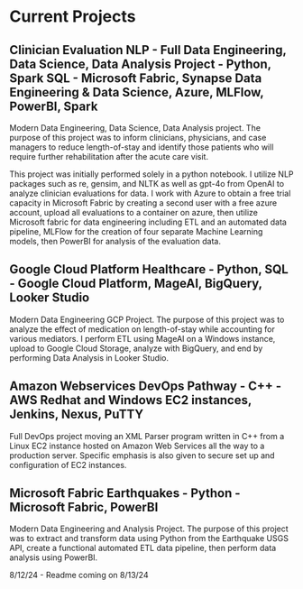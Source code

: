 # Current Projects

## Clinician Evaluation NLP - Full Data Engineering, Data Science, Data Analysis Project - Python, Spark SQL - Microsoft Fabric, Synapse Data Engineering & Data Science, Azure, MLFlow, PowerBI, Spark
Modern Data Engineering, Data Science, Data Analysis project. The purpose of this project was to inform clinicians, physicians, and case managers to reduce length-of-stay and identify those patients who will require further rehabilitation after the acute care visit. 

This project was initially performed solely in a python notebook. I utilize NLP packages such as re, gensim, and NLTK as well as gpt-4o from OpenAI to analyze clinician evaluations for data. I work with Azure to obtain a free trial capacity in Microsoft Fabric by creating a second user with a free azure account, upload all evaluations to a container on azure, then utilize Microsoft fabric for data engineering including ETL and an automated data pipeline, MLFlow for the creation of four separate Machine Learning models, then PowerBI for analysis of the evaluation data. 


## Google Cloud Platform Healthcare - Python, SQL - Google Cloud Platform, MageAI, BigQuery, Looker Studio
Modern Data Engineering GCP Project. The purpose of this  project was to analyze the effect of medication on length-of-stay while accounting for various mediators. I perform ETL using MageAI on a Windows instance, upload to Google Cloud Storage, analyze with BigQuery, and end by performing Data Analysis in Looker Studio.


## Amazon Webservices DevOps Pathway - C++ - AWS Redhat and Windows EC2 instances, Jenkins, Nexus, PuTTY
Full DevOps project moving an XML Parser program written in C++ from a Linux EC2 instance hosted on Amazon Web Services all the way to a production server. Specific emphasis is also given to secure set up and configuration of EC2 instances. 


## Microsoft Fabric Earthquakes - Python - Microsoft Fabric, PowerBI
Modern Data Engineering and Analysis Project. The purpose of this project was to extract and transform data using Python from the Earthquake USGS API, create a functional automated ETL data pipeline, then perform data analysis using PowerBI.

8/12/24 - Readme coming on 8/13/24


